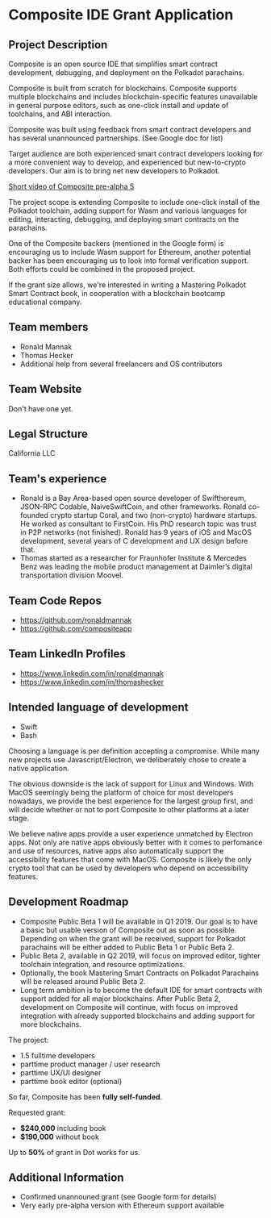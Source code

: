 # Composite IDE Grant Application

## Project Description

Composite is an open source IDE that simplifies smart contract development, debugging, and deployment on the Polkadot parachains.

Composite is built from scratch for blockchains. Composite supports multiple blockchains and includes blockchain-specific features unavailable in general purpose editors, such as one-click install and update of toolchains, and ABI interaction.

Composite was built using feedback from smart contract developers and has several unannounced partnerships. (See Google doc for list)

Target audience are both experienced smart contract developers looking for a more convenient way to develop, and experienced but new-to-crypto developers. Our aim is to bring net new developers to Polkadot.

[Short video of Composite pre-alpha 5](https://www.youtube.com/watch?v=wMAC_MxOnvU)

The project scope is extending Composite to include one-click install of the Polkadot toolchain, adding support for Wasm and various languages for editing, interacting, debugging, and deploying smart contracts on the parachains.

One of the Composite backers (mentioned in the Google form) is encouraging us to include Wasm support for Ethereum, another potential backer has been encouraging us to look into formal verification support. Both efforts could be combined in the proposed project.

If the grant size allows, we're interested in writing a Mastering Polkadot Smart Contract book, in cooperation with a blockchain bootcamp educational company.

## Team members

* Ronald Mannak
* Thomas Hecker
* Additional help from several freelancers and OS contributors

## Team Website	

Don't have one yet.

## Legal Structure 

California LLC

## Team's experience

* Ronald is a Bay Area-based open source developer of Swifthereum, JSON-RPC Codable, NaiveSwiftCoin, and other frameworks. Ronald co-founded crypto startup Coral, and two (non-crypto) hardware startups. He worked as consultant to FirstCoin. His PhD research topic was trust in P2P networks (not finished). Ronald has 9 years of iOS and MacOS development, several years of C development and UX design before that. 
* Thomas started as a researcher for Fraunhofer Institute & Mercedes Benz was leading the mobile product management at Daimler’s digital transportation division Moovel. 

## Team Code Repos

* https://github.com/ronaldmannak
* https://github.com/compositeapp

## Team LinkedIn Profiles

* https://www.linkedin.com/in/ronaldmannak
* https://www.linkedin.com/in/thomashecker

## Intended language of development

* Swift
* Bash

Choosing a language is per definition accepting a compromise. While many new projects use Javascript/Electron, we deliberately chose to create a native application. 

The obvious downside is the lack of support for Linux and Windows. With MacOS seemingly being the platform of choice for most developers nowadays, we provide the best experience for the largest group first, and will decide whether or not to port Composite to other platforms at a later stage.

We believe native apps provide a user experience unmatched by Electron apps. Not only are native apps obviously better with it comes to perfomance and use of resources, native apps also automatically support the accessibility features that come with MacOS. Composite is likely the only crypto tool that can be used by developers who depend on accessibility features.

## Development Roadmap

* Composite Public Beta 1 will be available in Q1 2019. Our goal is to have a basic but usable version of Composite out as soon as possible. Depending on when the grant will be received, support for Polkadot parachains will be either added to Public Beta 1 or Public Beta 2.
* Public Beta 2, available in Q2 2019, will focus on improved editor, tighter toolchain integration, and resource optimizations. 
* Optionally, the book Mastering Smart Contracts on Polkadot Parachains will be released around Public Beta 2.
* Long term ambition is to become the default IDE for smart contracts with support added for all major blockchains. After Public Beta 2, development on Composite will continue, with focus on improved integration with already supported blockchains and adding support for more blockchains.

The project:

* 1.5 fulltime developers
* parttime product manager / user research
* parttime UX/UI designer
* parttime book editor (optional)

So far, Composite has been **fully self-funded**.

Requested grant:

* **$240,000** including book
* **$190,000** without book

Up to **50%** of grant in Dot works for us.

## Additional Information

* Confirmed unannouned grant (see Google form for details)
* Very early pre-alpha version with Ethereum support available
